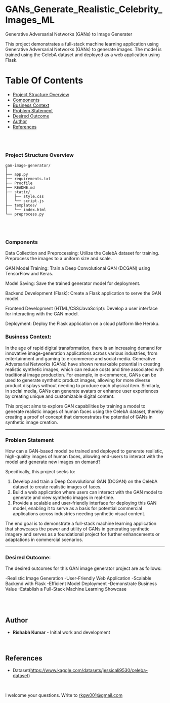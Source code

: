 # GANs_Generate_Realistic_Celebrity_Images_ML

Generative Adversarial Networks (GANs) to Image Generater

This project demonstrates a full-stack machine learning application using Generative Adversarial Networks (GANs) to generate images. The model is trained using the CelebA dataset and deployed as a web application using Flask.

# Table Of Contents
-  [Project Structure Overview](#project-structure-overview)
-  [Components](#components)
-  [Business Context](#business-context)
-  [Problem Statement](#problem-statement)
-  [Desired Outcome](#desired-outcome)
-  [Author](#author)
-  [References](#references)

<br/>
<br/>

### Project Structure Overview

```
gan-image-generator/
│
├── app.py
├── requirements.txt
├── Procfile
├── README.md
├── static/
│   ├── style.css
│   └── script.js
├── templates/
│   └── index.html
└── preprocess.py
```
<br/>
<br/>

### Components

Data Collection and Preprocessing: Utilize the CelebA dataset for training. Preprocess the images to a uniform size and scale.

GAN Model Training: Train a Deep Convolutional GAN (DCGAN) using TensorFlow and Keras.

Model Saving: Save the trained generator model for deployment.

Backend Development (Flask): Create a Flask application to serve the GAN model.

Frontend Development (HTML/CSS/JavaScript): Develop a user interface for interacting with the GAN model.

Deployment: Deploy the Flask application on a cloud platform like Heroku.

### Business Context:

In the age of rapid digital transformation, there is an increasing demand for innovative image-generation applications across various industries, from entertainment and gaming to e-commerce and social media. Generative Adversarial Networks (GANs) have shown remarkable potential in creating realistic synthetic images, which can reduce costs and time associated with traditional image production. For example, in e-commerce, GANs can be used to generate synthetic product images, allowing for more diverse product displays without needing to produce each physical item. Similarly, in social media, GANs can generate avatars or enhance user experiences by creating unique and customizable digital content.

This project aims to explore GAN capabilities by training a model to generate realistic images of human faces using the CelebA dataset, thereby creating a proof of concept that demonstrates the potential of GANs in synthetic image creation. 

<hr/>

### Problem Statement

How can a GAN-based model be trained and deployed to generate realistic, high-quality images of human faces, allowing end-users to interact with the model and generate new images on demand?

Specifically, this project seeks to:

1. Develop and train a Deep Convolutional GAN (DCGAN) on the CelebA dataset to create realistic images of faces.
2. Build a web application where users can interact with the GAN model to generate and view synthetic images in real-time.
3. Provide a scalable and user-friendly interface for deploying this GAN model, enabling it to serve as a basis for potential commercial applications across industries needing synthetic visual content.
   
The end goal is to demonstrate a full-stack machine learning application that showcases the power and utility of GANs in generating synthetic imagery and serves as a foundational project for further enhancements or adaptations in commercial scenarios.

<hr/>

### Desired Outcome:

The desired outcomes for this GAN image generator project are as follows:

  -Realistic Image Generation
  -User-Friendly Web Application
  -Scalable Backend with Flask
  -Efficient Model Deployment
  -Demonstrate Business Value
  -Establish a Full-Stack Machine Learning Showcase

<br/>
<br/>

## Author

* **Rishabh Kumar** - Initial work and development

<br/>

## References

* Dataset(https://www.kaggle.com/datasets/jessicali9530/celeba-dataset)

<br/>

I welcome your questions. Write to rkgw001@gmail.com

<br/>
